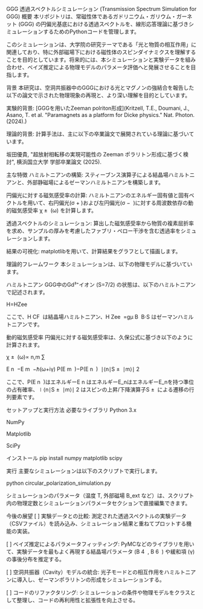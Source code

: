 GGG 透過スペクトルシミュレーション (Transmission Spectrum Simulation for GGG)
概要
本リポジトリは、常磁性体であるガドリニウム・ガリウム・ガーネット (GGG) の円偏光基底における透過スペクトルを、線形応答理論に基づきシミュレーションするためのPythonコードを管理します。

このシミュレーションは、大学院の研究テーマである「光と物質の相互作用」に関連しており、特に外部磁場下における磁性体のスピンダイナミクスを理解することを目的としています。将来的には、本シミュレーションと実験データを組み合わせ、ベイズ推定による物理モデルのパラメータ評価へと発展させることを目指します。

背景
本研究は、空洞共振器中のGGGにおける光とマグノンの強結合を報告した以下の論文で示された物理現象の再現と、より深い理解を目的としています。

実験的背景: [GGGを用いたZeeman polriton形成](Kritzell, T.E., Doumani, J., Asano, T. et al. "Paramagnets as a platform for Dicke physics." Nat. Photon. (2024).)

理論的背景: 計算手法は、主に以下の卒業論文で展開されている理論に基づいています。

坂田優貴, "超放射相転移の実現可能性の Zeeman ポラリトン形成に基づく検討", 横浜国立大学 学部卒業論文 (2025).

主な特徴
ハミルトニアンの構築: スティーブンス演算子による結晶場ハミルトニアンと、外部静磁場によるゼーマンハミルトニアンを構築します。

円偏光に対する磁気感受率の計算: ハミルトニアンのエネルギー固有値と固有ベクトルを用いて、右円偏光(σ 
+
​
 )および左円偏光(σ 
−
​
 )に対する周波数依存の動的磁気感受率 χ 
±
​
 (ω) を計算します。

透過スペクトルのシミュレーション: 算出した磁気感受率から物質の複素屈折率を求め、サンプルの厚みを考慮したファブリ・ペロー干渉を含む透過率をシミュレーションします。

結果の可視化: matplotlibを用いて、計算結果をグラフとして描画します。

理論的フレームワーク
本シミュレーションは、以下の物理モデルに基づいています。

ハミルトニアン
GGG中のGd³⁺イオン (S=7/2) の状態は、以下のハミルトニアンで記述されます。


H=HZee

ここで、H 
CF
​
  は結晶場ハミルトニアン、H 
Zee
​
 =gμ 
B
​
 B⋅S はゼーマンハミルトニアンです。

動的磁気感受率
円偏光に対する磁気感受率は、久保公式に基づき以下のように計算されます。


χ 
±
​
 (ω)∝ 
n,m
∑
​
  
E 
n
​
 −E 
m
​
 −ℏ(ω+iγ)
P(E 
m
​
 )−P(E 
n
​
 )
​
 ∣⟨n∣S 
±
​
 ∣m⟩∣ 
2
 

ここで、P(E 
n
​
 )はエネルギーE 
n
​
 はエネルギーE_nはエネルギーE_nを持つ準位の占有確率、∣⟨n∣S 
±
​
 ∣m⟩∣ 
2
 はスピンの上昇/下降演算子S 
±
​
 による遷移の行列要素です。

セットアップと実行方法
必要なライブラリ
Python 3.x

NumPy

Matplotlib

SciPy

インストール
pip install numpy matplotlib scipy

実行
主要なシミュレーションは以下のスクリプトで実行します。

python circular_polarization_simulation.py

シミュレーションのパラメータ（温度 T, 外部磁場 B_ext など）は、スクリプト内の物理定数とシミュレーションパラメータセクションで直接編集できます。

今後の展望
[ ] 実験データとの比較: 測定された透過スペクトルの実験データ（CSVファイル）を読み込み、シミュレーション結果と重ねてプロットする機能の実装。

[ ] ベイズ推定によるパラメータフィッティング: PyMCなどのライブラリを用いて、実験データを最もよく再現する結晶場パラメータ (B 
4
​
 , B 
6
​
 ) や緩和項 (γ) の事後分布を推定する。

[ ] 空洞共振器（Cavity）モデルの統合: 光子モードとの相互作用をハミルトニアンに導入し、ゼーマンポラリトンの形成をシミュレーションする。

[ ] コードのリファクタリング: シミュレーションの条件や物理モデルをクラスとして整理し、コードの再利用性と拡張性を向上させる。
